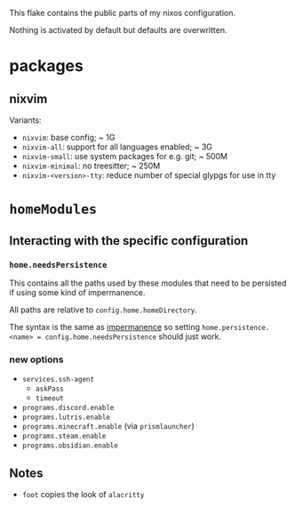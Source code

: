 This flake contains the public parts of my nixos configuration.

Nothing is activated by default but defaults are overwritten.

# packages

## nixvim

Variants:

- `nixvim`: base config; ~ 1G
- `nixvim-all`: support for all languages enabled; ~ 3G
- `nixvim-small`: use system packages for e.g. git; ~ 500M
- `nixvim-minimal`: no treesitter; ~ 250M
- `nixvim-<version>-tty`: reduce number of special glypgs for use in tty

# `homeModules`

## Interacting with the specific configuration

### `home.needsPersistence`

This contains all the paths used by these modules that need to be persisted if using some kind of impermanence.

All paths are relative to `config.home.homeDirectory`.

The syntax is the same as [impermanence](https://github.com/nix-community/impermanence) so setting `home.persistence.<name> = config.home.needsPersistence` should just work.

### new options

- `services.ssh-agent`
    - `askPass`
    - `timeout`
- `programs.discord.enable`
- `programs.lutris.enable`
- `programs.minecraft.enable` (via `prismlauncher`)
- `programs.steam.enable`
- `programs.obsidian.enable`


## Notes

- `foot` copies the look of `alacritty`
